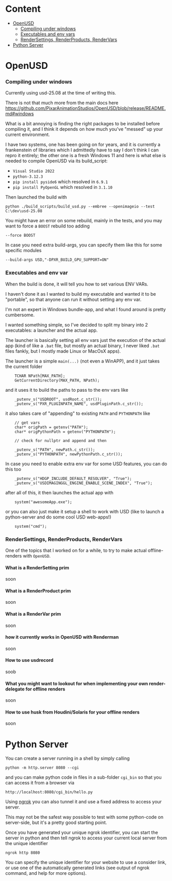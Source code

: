 # Content
- [OpenUSD](#openusd)
    - [Compiling under windows](#compilingunderwindows)
    - [Executables and env vars](#envvars)
    - [RenderSettings, RenderProducts, RenderVars](#renderspecs)
- [Python Server](#pythonserver)

<a id="openusd"></a>
# OpenUSD

<a id="compilingunderwindows"></a>
### Compiling under windows

Currently using usd-25.08 at the time of writing this.

There is not that much more from the main docs here https://github.com/PixarAnimationStudios/OpenUSD/blob/release/README.md#windows </br>

What is a bit annoying is finding the right packages to be installed before compiling it, and I think it depends on how much you've "messed" up your current environment.

I have two systems, one has been going on for years, and it is currently a frankenstein of libraries which I admittedly have to say I don't think I can repro it entirely; the other one is a fresh Windows 11 and here is what else is needed to compile OpenUSD via its build_script:

- `Visual Studio 2022`
- `python-3.12.3`
- `pip install pyside6` which resolved in `6.9.1`
- `pip install PyOpenGL` which resolved in `3.1.10`

Then launched the build with

```
python ./build_scripts/build_usd.py --embree --openimageio --test C:\dev\usd-25.08
```
You might have an error on some rebuild, mainly in the tests, and you may want to force a `BOOST` rebuild too adding

```
--force BOOST
```

In case you need extra build-args, you can specify them like this for some specific modules

```
--build-args USD,"-DPXR_BUILD_GPU_SUPPORT=ON"
```

<a id="envvars"></a>
### Executables and env var

When the build is done, it will tell you how to set various ENV VARs.

I haven't done it as I wanted to build my executable and wanted it to be "portable", so that anyone can run it without setting any env var.

I'm not an expert in Windows bundle-app, and what I found around is pretty cumbersome.

I wanted something simple, so I've decided to split my binary into 2 executables: a launcher and the actual app.

The launcher is basically setting all env vars just the execution of the actual app (kind of like a `.bat` file, but mostly an actual binary, I never liked `.bat` files fankly, but I mostly made Linux or MacOsX apps).

The launcher is a simple `main(...)` (not even a WinAPP), and it just takes
the current folder

```
    TCHAR NPath[MAX_PATH];
    GetCurrentDirectory(MAX_PATH, NPath);
```

and it uses it to build the paths to pass to the env vars like

```
    _putenv_s("USDROOT", usdRoot.c_str());
    _putenv_s("PXR_PLUGINPATH_NAME", usdPluginPath.c_str());
```
it also takes care of "appending" to existing `PATH` and `PYTHONPATH` like

```
    // get vars
    char* origPath = getenv("PATH");
    char* origPythonPath = getenv("PYTHONPATH");
    
    // check for nullptr and append and then

    _putenv_s("PATH", newPath.c_str());
    _putenv_s("PYTHONPATH", newPythonPath.c_str());
```
In case you need to enable extra env var for some USD features, you can do this too

```
    _putenv_s("HDGP_INCLUDE_DEFAULT_RESOLVER", "True");
    _putenv_s("USDIMAGINGGL_ENGINE_ENABLE_SCENE_INDEX", "True");
```

after all of this, it then launches the actual app with

```
    system("awesomeApp.exe");
```

or you can also just make it setup a shell to work with USD (like to launch a python-server and do some cool USD web-apps!)

```
    system("cmd");
```

<a id="renderspecs"></a>
### RenderSettings, RenderProducts, RenderVars

One of the topics that I worked on for a while, to try to make actual offline-renders with `OpenUSD`.

#### What is a RenderSetting prim

soon

#### What is a RenderProduct prim

soon

#### What is a RenderVar prim

soon

#### how it currently works in OpenUSD with Renderman

soon

#### How to use usdrecord

soob

#### What you might want to lookout for when implementing your own render-delegate for offline renders

soon

#### How to use husk from Houdini/Solaris for your offline renders

soon

<a id="pythonserver"></a>
# Python Server

You can create a server running in a shell by simply calling

```
python -m http.server 8080 --cgi
```

and you can make python code in files in a sub-folder `cgi_bin` so
that you can access it from a browser via

```
http://localhost:8080/cgi_bin/hello.py
```

Using [ngrok](https://ngrok.com) you can also tunnel it and use a fixed address to access your server.

This may not be the safest way possible to test with some python-code on server-side, but it's a pretty good starting point.

Once you have generated your unique ngrok identifier, you can start the server in python and then tell ngrok to access your current local server from the unique identifier

```
ngrok http 8080
```

You can specify the unique identifier for your website to use a consider link, or use one of the automatically generated links (see output of ngrok command, and help for more options).
